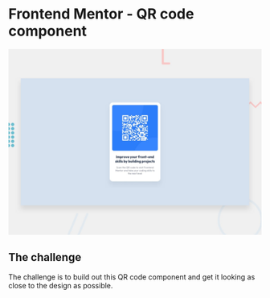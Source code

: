 # Frontend Mentor - QR code component

![Design preview for the QR code component coding challenge](./design/desktop-preview.jpg)

## The challenge

The challenge is to build out this QR code component and get it looking as close to the design as possible.
